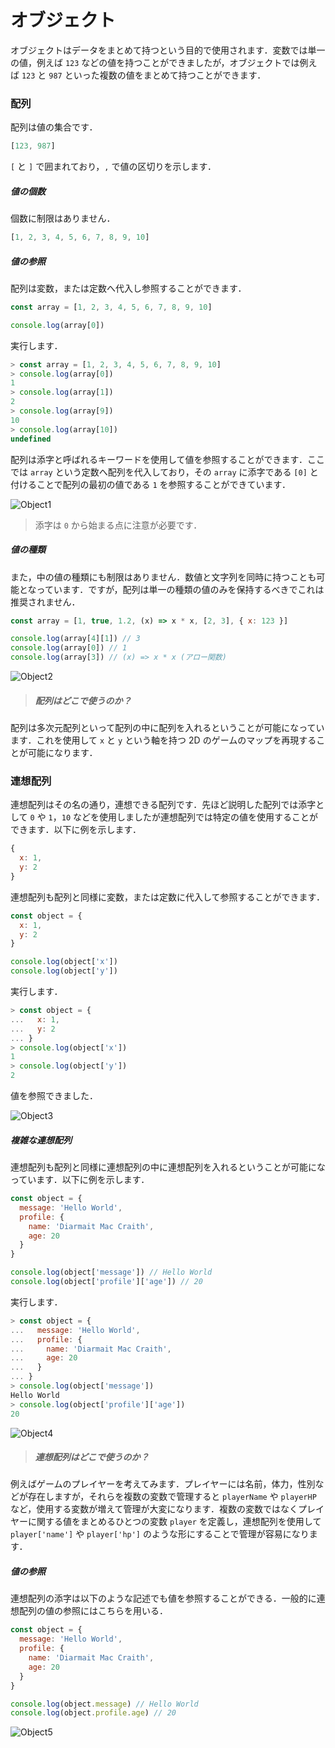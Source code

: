 # オブジェクト

オブジェクトはデータをまとめて持つという目的で使用されます．変数では単一の値，例えば `123` などの値を持つことができましたが，オブジェクトでは例えば `123` と `987` といった複数の値をまとめて持つことができます．

### 配列

配列は値の集合です．

```javascript
[123, 987]
```

`[` と `]` で囲まれており，`,` で値の区切りを示します．

##### 値の個数

個数に制限はありません．

```javascript
[1, 2, 3, 4, 5, 6, 7, 8, 9, 10]
```

##### 値の参照

配列は変数，または定数へ代入し参照することができます．

```javascript
const array = [1, 2, 3, 4, 5, 6, 7, 8, 9, 10]

console.log(array[0])
```

実行します．

```javascript
> const array = [1, 2, 3, 4, 5, 6, 7, 8, 9, 10]
> console.log(array[0])
1
> console.log(array[1])
2
> console.log(array[9])
10
> console.log(array[10])
undefined
```

配列は添字と呼ばれるキーワードを使用して値を参照することができます．ここでは `array` という定数へ配列を代入しており，その `array` に添字である `[0]` と付けることで配列の最初の値である `1` を参照することができています．

![Object1](capture/Object1.png)

> 添字は `0` から始まる点に注意が必要です．

##### 値の種類

また，中の値の種類にも制限はありません．数値と文字列を同時に持つことも可能となっています．ですが，配列は単一の種類の値のみを保持するべきでこれは推奨されません．

```javascript
const array = [1, true, 1.2, (x) => x * x, [2, 3], { x: 123 }]

console.log(array[4][1]) // 3
console.log(array[0]) // 1
console.log(array[3]) // (x) => x * x (アロー関数)
```

![Object2](capture/Object2.png)

> ##### 配列はどこで使うのか？
配列は多次元配列といって配列の中に配列を入れるということが可能になっています．これを使用して `x` と `y` という軸を持つ 2D のゲームのマップを再現することが可能になります．

### 連想配列

連想配列はその名の通り，連想できる配列です．先ほど説明した配列では添字として `0` や `1`，`10` などを使用しましたが連想配列では特定の値を使用することができます．以下に例を示します．

```javascript
{
  x: 1,
  y: 2  
}
```

連想配列も配列と同様に変数，または定数に代入して参照することができます．

```javascript
const object = {
  x: 1,
  y: 2  
}

console.log(object['x'])
console.log(object['y'])
```

実行します．

```javascript
> const object = {
...   x: 1,
...   y: 2  
... }
> console.log(object['x'])
1
> console.log(object['y'])
2
```

値を参照できました．

![Object3](capture/Object3.png)

##### 複雑な連想配列

連想配列も配列と同様に連想配列の中に連想配列を入れるということが可能になっています．以下に例を示します．

```javascript
const object = {
  message: 'Hello World',
  profile: {
    name: 'Diarmait Mac Craith',
    age: 20
  }
}

console.log(object['message']) // Hello World
console.log(object['profile']['age']) // 20
```

実行します．

```javascript
> const object = {
...   message: 'Hello World',
...   profile: {
...     name: 'Diarmait Mac Craith',
...     age: 20
...   }
... }
> console.log(object['message'])
Hello World
> console.log(object['profile']['age'])
20
```

![Object4](capture/Object4.png)

> ##### 連想配列はどこで使うのか？
例えばゲームのプレイヤーを考えてみます．プレイヤーには名前，体力，性別などが存在しますが，それらを複数の変数で管理すると `playerName` や `playerHP` など，使用する変数が増えて管理が大変になります．複数の変数ではなくプレイヤーに関する値をまとめるひとつの変数 `player` を定義し，連想配列を使用して `player['name']` や `player['hp']` のような形にすることで管理が容易になります．

##### 値の参照

連想配列の添字は以下のような記述でも値を参照することができる．一般的に連想配列の値の参照にはこちらを用いる．

```javascript
const object = {
  message: 'Hello World',
  profile: {
    name: 'Diarmait Mac Craith',
    age: 20
  }
}

console.log(object.message) // Hello World
console.log(object.profile.age) // 20
```

![Object5](capture/Object5.png)

